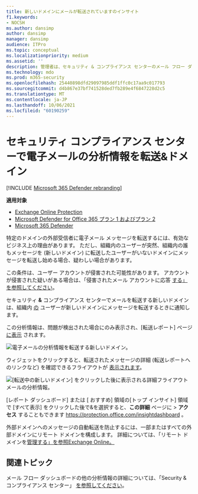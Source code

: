 ```yaml
---
title: 新しいドメインにメールが転送されていますのインサイト
f1.keywords:
- NOCSH
ms.author: dansimp
author: dansimp
manager: dansimp
audience: ITPro
ms.topic: conceptual
ms.localizationpriority: medium
ms.assetid: ''
description: 管理者は、セキュリティ & コンプライアンス センターのメール フロー ダッシュボードで、転送される新しいドメインを使用して、転送されたことがない外部ドメインにメッセージを転送するユーザーを調査する方法について学習できます。
ms.technology: mdo
ms.prod: m365-security
ms.openlocfilehash: 25440898dfd29097985ddf1ffc0c17aa9c017793
ms.sourcegitcommit: d4b867e37bf741528ded7fb289e4f6847228d2c5
ms.translationtype: MT
ms.contentlocale: ja-JP
ms.lasthandoff: 10/06/2021
ms.locfileid: "60190259"
---
```

# <a name="new-domains-being-forwarded-email-insight-in-the-security--compliance-center"></a>セキュリティ コンプライアンス センターで電子メールの分析情報を転送&ドメイン

[!INCLUDE [Microsoft 365 Defender rebranding](../includes/microsoft-defender-for-office.md)]

**適用対象**
- [Exchange Online Protection](exchange-online-protection-overview.md)
- [Microsoft Defender for Office 365 プラン 1 およびプラン 2](defender-for-office-365.md)
- [Microsoft 365 Defender](../defender/microsoft-365-defender.md)

特定のドメインの外部受信者に電子メール メッセージを転送するには、有効なビジネス上の理由があります。 ただし、組織内のユーザーが突然、組織内の誰もメッセージを (新しいドメイン) に転送したユーザーがいないドメインにメッセージを転送し始める場合、疑わしい場合があります。

この条件は、ユーザー アカウントが侵害された可能性があります。 アカウントが侵害された疑いがある場合は、「侵害されたメール アカウントに応答 [する」を参照してください](responding-to-a-compromised-email-account.md)。

セキュリティ **&** コンプライアンス センターでメールを転送する新しいドメインは、組織内 [の](https://protection.office.com) ユーザーが新しいドメインにメッセージを転送するときに通知します。

この分析情報は、問題が検出された場合にのみ表示され、[転送レポート] ページ [に表示](view-mail-flow-reports.md#forwarding-report) されます。

![電子メールの分析情報を転送する新しいドメイン。](../../media/mfi-new-domains-being-forwarded.png)

ウィジェットをクリックすると、転送されたメッセージの詳細 (転送レポートへのリンクなど) を確認できるフライアウトが [表示されます](view-mail-flow-reports.md#forwarding-report)。

![[転送中の新しいドメイン] をクリックした後に表示される詳細フライアウトメールの分析情報。](../../media/mfi-new-domains-being-forwarded-details.png)

[レポート ダッシュボード] または [ おすすめ] 領域の[トップ インサイト] 領域で [すべて表示] をクリックした後で&を選択すると、**この詳細** ページに \> **アクセス** することもできます <https://protection.office.com/insightdashboard> 。

外部ドメインへのメッセージの自動転送を防止するには、一部またはすべての外部ドメインにリモート ドメインを構成します。 詳細については、「リモート ドメインを[管理する」を参照Exchange Online。](/Exchange/mail-flow-best-practices/remote-domains/manage-remote-domains)

## <a name="related-topics"></a>関連トピック

メール フロー ダッシュボードの他の分析情報の詳細については、「Security & コンプライアンス センター」 [を参照してください](mail-flow-insights-v2.md)。